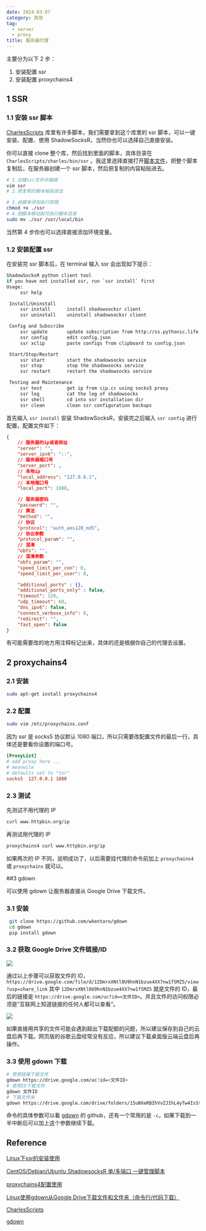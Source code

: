 ```yaml
---
date: 2024-03-07
category: 其他
tag: 
  - server
  - proxy
title: 服务器代理
---
```


主要分为以下 2 步：

1. 安装配置 ssr
2. 安装配置 proxychains4

## 1 SSR

### 1.1 安装 ssr 脚本

[CharlesScripts](https://github.com/the0demiurge/CharlesScripts.git) 库里有许多脚本，我们需要拿到这个库里的 ssr 脚本，可以一键安装、配置、使用 ShadowSocksR，当然你也可以选择自己直接安装。

你可以直接 clone 整个库，然后找到里面的脚本，具体目录在 `CharlesScripts/charles/bin/ssr` 。我这里选择直接打开[脚本文件](https://github.com/the0demiurge/CharlesScripts/blob/master/charles/bin/ssr)，把整个脚本复制后，在服务器创建一个 ssr 脚本，然后把复制的内容粘贴进去。

```bash
# 1.创建ssr文件并编辑
vim ssr
# 2.把复制的脚本粘贴进去

# 3.给脚本添加执行权限
chmod +x ./ssr
# 4.把脚本移动到可执行脚本目录
sudo mv ./ssr /usr/local/bin
```

当然第 4 步你也可以选择直接添加环境变量。

### 1.2 安装配置 ssr

在安装完 ssr 脚本后，在 terminal 输入 ssr 会出现如下提示：

```bash
ShadowSocksR python client tool
if you have not installed ssr, run `ssr install` first
Usage:
	 ssr help

 Install/Uninstall
	 ssr install      install shadowsocksr client
	 ssr uninstall    uninstall shadowsocksr client

 Config and Subscribe
	 ssr update       update subscription from http://ss.pythonic.life
	 ssr config       edit config.json
	 ssr xclip        paste configs from clipboard to config.json

 Start/Stop/Restart
	 ssr start        start the shadowsocks service
	 ssr stop         stop the shadowsocks service
	 ssr restart      restart the shadowsocks service

 Testing and Maintenance
	 ssr test         get ip from cip.cc using socks5 proxy
	 ssr log          cat the log of shadowsocks
	 ssr shell        cd into ssr installation dir
	 ssr clean        clean ssr configuration backups
```

首先输入 `ssr install` 安装 ShadowSocksR，安装完之后输入 `ssr config` 进行配置，配置文件如下：

```json
{	
    // 服务器的ip或者网址
    "server": "",
    "server_ipv6": "::",
    // 服务器端口号
    "server_port": ,
    // 本地ip
    "local_address": "127.0.0.1",
    // 本地端口号
    "local_port": 1080,

    // 服务器密码
    "password": "",
    // 算法
    "method": "",
    // 协议
    "protocol": "auth_aes128_md5",
    // 协议参数
    "protocol_param": "",
    // 混淆
    "obfs": "",
    // 混淆参数
    "obfs_param": "",
    "speed_limit_per_con": 0,
    "speed_limit_per_user": 0,

    "additional_ports" : {}, 
    "additional_ports_only" : false, 
    "timeout": 120,
    "udp_timeout": 60,
    "dns_ipv6": false,
    "connect_verbose_info": 0,
    "redirect": "",
    "fast_open": false
}

```

有可能需要改的地方用注释标记出来，具体的还是根据你自己的代理去设置。

## 2 proxychains4

### 2.1 安装

```bash
sudo apt-get install proxychains4
```

### 2.2 配置

```bash
sudo vim /etc/proxychains.conf
```

因为 ssr 是 socks5 协议默认 1080 端口，所以只需要改配置文件的最后一行，具体还是要看你设置的端口号。

```conf
[ProxyList]
# add proxy here ...
# meanwile
# defaults set to "tor"
socks5  127.0.0.1 1080
```

### 2.3 测试

先测试不用代理的 IP

```bash
curl www.httpbin.org/ip
```

再测试用代理的 IP

```bash
proxychains4 curl www.httpbin.org/ip
```

如果两次的 IP 不同，说明成功了，以后需要挂代理的命令前加上 `proxychains4` 或 `proxychains` 就可以。

##3 gdown

可以使用 gdown 让服务器直接从 Google Drive 下载文件。

### 3.1 安装

```bash
 git clone https://github.com/wkentaro/gdown 
 cd gdown
 pip install gdown
```

### 3.2 获取 Google Drive 文件链接/ID

![](http://rocyan.oss-cn-hangzhou.aliyuncs.com/notes/7r9572.png)

通过以上步骤可以获取文件的 ID，`https://drive.google.com/file/d/12DmrxXNtl0U9hnN1bzue4XX7nw1fSMZ5/view?usp=share_link` 其中 `12DmrxXNtl0U9hnN1bzue4XX7nw1fSMZ5` 就是文件的 ID，最后的链接是 `https://drive.google.com/uc?id=<文件ID>`。并且文件的访问权限必须是”互联网上知道链接的任何人都可以查看“。

![](http://rocyan.oss-cn-hangzhou.aliyuncs.com/notes/9s0jdv.png)

如果直接用共享的文件可能会遇到超出下载配额的问题，所以建议保存到自己的云盘后再下载。网页版的谷歌云盘经常没有反应，所以建议下载桌面版云端云盘后再操作。

### 3.3 使用 gdown 下载

```bash
# 使用链接下载文件
gdown https://drive.google.com/uc?id=<文件ID>
# 使用ID下载文件
gdown 文件ID
# 下载文件夹
gdown https://drive.google.com/drive/folders/15uNXeRBIhVvZJIhL4yTw4IsStMhUaaxl -O /tmp/folder --folder
```

命令的具体参数可以看 [gdown](https://github.com/wkentaro/gdown.git) 的 github，还有一个常用的是 `-c`，如果下载到一半中断后可以加上这个参数继续下载。

## Reference

[Linux下ssr的安装使用](https://www.jianshu.com/p/27dfbeab506c)

[CentOS/Debian/Ubuntu ShadowsocksR 单/多端口 一键管理脚本](https://zhuanlan.zhihu.com/p/612211755)

[proxychains4配置使用](https://huaweidevelopers.csdn.net/65b380fa28cf1d21b51ffbb8.html?dp_token=eyJ0eXAiOiJKV1QiLCJhbGciOiJIUzI1NiJ9.eyJpZCI6MjYyMDQyNiwiZXhwIjoxNzEwMjUzMDQxLCJpYXQiOjE3MDk2NDgyNDEsInVzZXJuYW1lIjoid2VpeGluXzQyNTYzMjE2In0.w6aaZ-r_VbOiV0lG7TbjqAkOEGPfXs4vBaXAdLA3IJY)

[Linux使用gdown从Google Drive下载文件和文件夹（命令行/代码下载）](https://zhuanlan.zhihu.com/p/678312414)

[CharlesScripts](https://github.com/the0demiurge/CharlesScripts.git)

[gdown](https://github.com/wkentaro/gdown.git)

